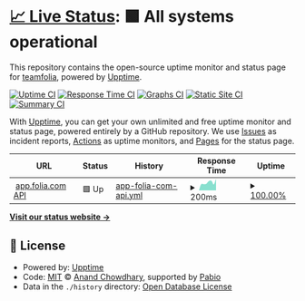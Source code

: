 # [📈 Live Status](https://teamfolia.github.io/folia-status): <!--live status--> **🟩 All systems operational**

This repository contains the open-source uptime monitor and status page for [teamfolia](https://www.folia.com), powered by [Upptime](https://github.com/upptime/upptime).

[![Uptime CI](https://github.com/teamfolia/folia-status/workflows/Uptime%20CI/badge.svg)](https://github.com/teamfolia/folia-status/actions?query=workflow%3A%22Uptime+CI%22)
[![Response Time CI](https://github.com/teamfolia/folia-status/workflows/Response%20Time%20CI/badge.svg)](https://github.com/teamfolia/folia-status/actions?query=workflow%3A%22Response+Time+CI%22)
[![Graphs CI](https://github.com/teamfolia/folia-status/workflows/Graphs%20CI/badge.svg)](https://github.com/teamfolia/folia-status/actions?query=workflow%3A%22Graphs+CI%22)
[![Static Site CI](https://github.com/teamfolia/folia-status/workflows/Static%20Site%20CI/badge.svg)](https://github.com/teamfolia/folia-status/actions?query=workflow%3A%22Static+Site+CI%22)
[![Summary CI](https://github.com/teamfolia/folia-status/workflows/Summary%20CI/badge.svg)](https://github.com/teamfolia/folia-status/actions?query=workflow%3A%22Summary+CI%22)

With [Upptime](https://upptime.js.org), you can get your own unlimited and free uptime monitor and status page, powered entirely by a GitHub repository. We use [Issues](https://github.com/teamfolia/folia-status/issues) as incident reports, [Actions](https://github.com/teamfolia/folia-status/actions) as uptime monitors, and [Pages](https://teamfolia.github.io/folia-status) for the status page.

<!--start: status pages-->
<!-- This summary is generated by Upptime (https://github.com/upptime/upptime) -->
<!-- Do not edit this manually, your changes will be overwritten -->
<!-- prettier-ignore -->
| URL | Status | History | Response Time | Uptime |
| --- | ------ | ------- | ------------- | ------ |
| <img alt="" src="https://icons.duckduckgo.com/ip3/app-api-test.folia.com.ico" height="13"> [app.folia.com API](https://app-api-test.folia.com/server-info) | 🟩 Up | [app-folia-com-api.yml](https://github.com/teamfolia/folia-status/commits/HEAD/history/app-folia-com-api.yml) | <details><summary><img alt="Response time graph" src="./graphs/app-folia-com-api/response-time-week.png" height="20"> 200ms</summary><br><a href="https://status.folia.com/history/app-folia-com-api"><img alt="Response time 200" src="https://img.shields.io/endpoint?url=https%3A%2F%2Fraw.githubusercontent.com%2Fteamfolia%2Ffolia-status%2FHEAD%2Fapi%2Fapp-folia-com-api%2Fresponse-time.json"></a><br><a href="https://status.folia.com/history/app-folia-com-api"><img alt="24-hour response time 200" src="https://img.shields.io/endpoint?url=https%3A%2F%2Fraw.githubusercontent.com%2Fteamfolia%2Ffolia-status%2FHEAD%2Fapi%2Fapp-folia-com-api%2Fresponse-time-day.json"></a><br><a href="https://status.folia.com/history/app-folia-com-api"><img alt="7-day response time 200" src="https://img.shields.io/endpoint?url=https%3A%2F%2Fraw.githubusercontent.com%2Fteamfolia%2Ffolia-status%2FHEAD%2Fapi%2Fapp-folia-com-api%2Fresponse-time-week.json"></a><br><a href="https://status.folia.com/history/app-folia-com-api"><img alt="30-day response time 200" src="https://img.shields.io/endpoint?url=https%3A%2F%2Fraw.githubusercontent.com%2Fteamfolia%2Ffolia-status%2FHEAD%2Fapi%2Fapp-folia-com-api%2Fresponse-time-month.json"></a><br><a href="https://status.folia.com/history/app-folia-com-api"><img alt="1-year response time 200" src="https://img.shields.io/endpoint?url=https%3A%2F%2Fraw.githubusercontent.com%2Fteamfolia%2Ffolia-status%2FHEAD%2Fapi%2Fapp-folia-com-api%2Fresponse-time-year.json"></a></details> | <details><summary><a href="https://status.folia.com/history/app-folia-com-api">100.00%</a></summary><a href="https://status.folia.com/history/app-folia-com-api"><img alt="All-time uptime 100.00%" src="https://img.shields.io/endpoint?url=https%3A%2F%2Fraw.githubusercontent.com%2Fteamfolia%2Ffolia-status%2FHEAD%2Fapi%2Fapp-folia-com-api%2Fuptime.json"></a><br><a href="https://status.folia.com/history/app-folia-com-api"><img alt="24-hour uptime 100.00%" src="https://img.shields.io/endpoint?url=https%3A%2F%2Fraw.githubusercontent.com%2Fteamfolia%2Ffolia-status%2FHEAD%2Fapi%2Fapp-folia-com-api%2Fuptime-day.json"></a><br><a href="https://status.folia.com/history/app-folia-com-api"><img alt="7-day uptime 100.00%" src="https://img.shields.io/endpoint?url=https%3A%2F%2Fraw.githubusercontent.com%2Fteamfolia%2Ffolia-status%2FHEAD%2Fapi%2Fapp-folia-com-api%2Fuptime-week.json"></a><br><a href="https://status.folia.com/history/app-folia-com-api"><img alt="30-day uptime 100.00%" src="https://img.shields.io/endpoint?url=https%3A%2F%2Fraw.githubusercontent.com%2Fteamfolia%2Ffolia-status%2FHEAD%2Fapi%2Fapp-folia-com-api%2Fuptime-month.json"></a><br><a href="https://status.folia.com/history/app-folia-com-api"><img alt="1-year uptime 100.00%" src="https://img.shields.io/endpoint?url=https%3A%2F%2Fraw.githubusercontent.com%2Fteamfolia%2Ffolia-status%2FHEAD%2Fapi%2Fapp-folia-com-api%2Fuptime-year.json"></a></details>

<!--end: status pages-->

[**Visit our status website →**](https://teamfolia.github.io/folia-status)

## 📄 License

- Powered by: [Upptime](https://github.com/upptime/upptime)
- Code: [MIT](./LICENSE) © [Anand Chowdhary](https://anandchowdhary.com), supported by [Pabio](https://pabio.com)
- Data in the `./history` directory: [Open Database License](https://opendatacommons.org/licenses/odbl/1-0/)
